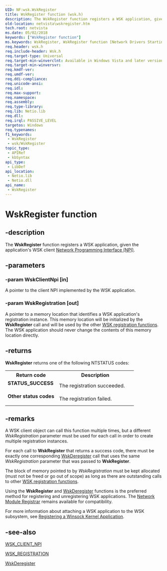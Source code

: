```yaml
---
UID: NF:wsk.WskRegister
title: WskRegister function (wsk.h)
description: The WskRegister function registers a WSK application, given the application's WSK client Network Programming Interface (NPI).
old-location: netvista\wskregister.htm
tech.root: netvista
ms.date: 05/02/2018
keywords: ["WskRegister function"]
ms.keywords: WskRegister, WskRegister function [Network Drivers Starting with Windows Vista], netvista.wskregister, wsk/WskRegister, wskref_21a26aab-f817-457f-bfde-28bcf1e2c8d0.xml
req.header: wsk.h
req.include-header: Wsk.h
req.target-type: Universal
req.target-min-winverclnt: Available in Windows Vista and later versions of the Windows operating   systems.
req.target-min-winversvr: 
req.kmdf-ver: 
req.umdf-ver: 
req.ddi-compliance: 
req.unicode-ansi: 
req.idl: 
req.max-support: 
req.namespace: 
req.assembly: 
req.type-library: 
req.lib: Netio.lib
req.dll: 
req.irql: PASSIVE_LEVEL
targetos: Windows
req.typenames: 
f1_keywords:
 - WskRegister
 - wsk/WskRegister
topic_type:
 - APIRef
 - kbSyntax
api_type:
 - LibDef
api_location:
 - Netio.lib
 - Netio.dll
api_name:
 - WskRegister
---
```


# WskRegister function


## -description

The 
  <b>WskRegister</b> function registers a WSK application, given the application's WSK client 
  <a href="/windows-hardware/drivers/network/network-programming-interface">Network Programming Interface
  (NPI)</a>.

## -parameters

### -param WskClientNpi [in]


A pointer to the client NPI implemented by the WSK application.

### -param WskRegistration [out]


A pointer to a memory location that identifies a WSK application's registration instance. This
     memory location will be initialized by the 
     <b>WskRegister</b> call and will be used by the other 
     <a href="/windows-hardware/drivers/ddi/_netvista/">WSK registration functions</a>. The
     WSK application should never change the contents of this memory location directly.

## -returns

<b>WskRegister</b> returns one of the following NTSTATUS codes:

<table>
<tr>
<th>Return code</th>
<th>Description</th>
</tr>
<tr>
<td width="40%">
<dl>
<dt><b>STATUS_SUCCESS</b></dt>
</dl>
</td>
<td width="60%">
The registration succeeded.

</td>
</tr>
<tr>
<td width="40%">
<dl>
<dt><b>Other status codes</b></dt>
</dl>
</td>
<td width="60%">
The registration failed.

</td>
</tr>
</table>

## -remarks

A WSK client object can call this function multiple times, but a different 
    <i>WskRegistration</i> parameter must be used for each call in order to create multiple registration
    instances.

For each call to 
    <b>WskRegister</b> that returns a success code, there must be exactly one corresponding 
    <a href="/windows-hardware/drivers/ddi/wsk/nf-wsk-wskderegister">WskDeregister</a> call that uses the same 
    <i>WskRegistration</i> parameter that was passed to 
    <b>WskRegister</b>.

The block of memory pointed to by 
    <i>WskRegistration</i> must be kept allocated (must not be freed or go out of scope) as long as there are
    outstanding calls to other 
    <a href="/windows-hardware/drivers/ddi/_netvista/">WSK registration functions</a>.
    
Using the 
    <b>WskRegister</b> and 
    <a href="/windows-hardware/drivers/ddi/wsk/nf-wsk-wskderegister">WskDeregister</a> functions is the preferred
    method for registering and unregistering WSK applications. The 
    <a href="/windows-hardware/drivers/network/network-module-registrar2">Network Module Registrar</a> remains
    available for compatibility.

For more information about attaching a WSK application to the WSK subsystem, see 
    <a href="/windows-hardware/drivers/network/registering-a-winsock-kernel-application">Registering a Winsock Kernel
    Application</a>.

## -see-also

<a href="/windows-hardware/drivers/ddi/wsk/ns-wsk-_wsk_client_npi">WSK_CLIENT_NPI</a>



<a href="/windows-hardware/drivers/ddi/wsk/ns-wsk-_wsk_registration">WSK_REGISTRATION</a>



<a href="/windows-hardware/drivers/ddi/wsk/nf-wsk-wskderegister">WskDeregister</a>
